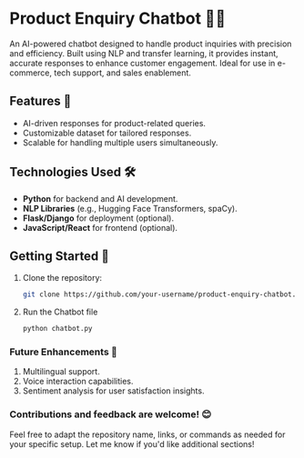 # Product Enquiry Chatbot 🤖💬

An AI-powered chatbot designed to handle product inquiries with precision and efficiency. Built using NLP and transfer learning, it provides instant, accurate responses to enhance customer engagement. Ideal for use in e-commerce, tech support, and sales enablement.

## Features 🚀
- AI-driven responses for product-related queries.
- Customizable dataset for tailored responses.
- Scalable for handling multiple users simultaneously.

## Technologies Used 🛠️
- **Python** for backend and AI development.
- **NLP Libraries** (e.g., Hugging Face Transformers, spaCy).
- **Flask/Django** for deployment (optional).
- **JavaScript/React** for frontend (optional).

## Getting Started 🏁
1. Clone the repository:
   ```bash
   git clone https://github.com/your-username/product-enquiry-chatbot.git
   ```

2. Run the Chatbot file
   ```bash
   python chatbot.py
   ````
### Future Enhancements 🔮
1. Multilingual support.
2. Voice interaction capabilities.
3. Sentiment analysis for user satisfaction insights.

### Contributions and feedback are welcome! 😊

Feel free to adapt the repository name, links, or commands as needed for your specific setup. Let me know if you'd like additional sections!


